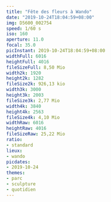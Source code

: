 ```yaml
---
title: "Fête des fleurs à Wando"
date: "2019-10-24T18:04:59+08:00"
img: D5600_002754
speed: 1/60 s
iso: 160
aperture: 11.0
focal: 35.0
picInstant: 2019-10-24T18:04:59+08:00
widthFull: 6016
heightFull: 4016
fileSizeFull: 8,50 Mio
width2k: 1920
height2k: 1282
fileSize2k: 926,13 kio
width3k: 3000
height3k: 2003
fileSize3k: 2,77 Mio
width4k: 3840
height4k: 2563
fileSize4k: 4,10 Mio
widthRaw: 6016
heightRaw: 4016
fileSizeRaw: 25,22 Mio
ratio:
- standard
lieux:
- wando
picdates:
- 2019-10-24
themes:
- parc
- sculpture
- quotidien
---
```


